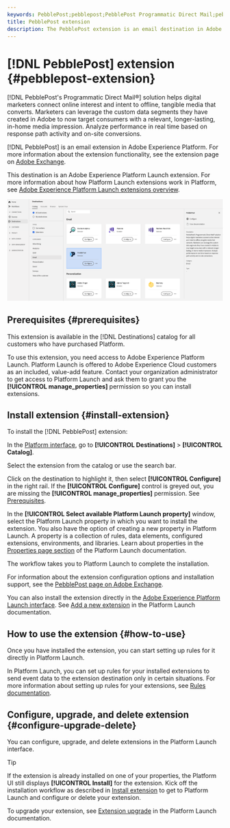 ```yaml
---
keywords: PebblePost;pebblepost;PebblePost Programmatic Direct Mail;pebblepost programmatic direct mail
title: PebblePost extension
description: The PebblePost extension is an email destination in Adobe Experience Platform. For more information about the extension functionality, see the extension page on Adobe Exchange.
---
```


# [!DNL PebblePost] extension {#pebblepost-extension}

[!DNL PebblePost's Programmatic Direct Mail®] solution helps digital marketers connect online interest and intent to offline, tangible media that converts. Marketers can leverage the custom data segments they have created in Adobe to now target consumers with a relevant, longer-lasting, in-home media impression. Analyze performance in real time based on response path activity and on-site conversions.

[!DNL PebblePost] is an email extension in Adobe Experience Platform. For more information about the extension functionality, see the extension page on [Adobe Exchange](https://exchange.adobe.com/experiencecloud.details.100315.programmatic-direct-mail.html).

This destination is an Adobe Experience Platform Launch extension. For more information about how Platform Launch extensions work in Platform, see [Adobe Experience Platform Launch extensions overview](../launch-extensions/overview.md).

![PebblePost Extension](../../assets/catalog/email/pebblepost/catalog.png)

## Prerequisites {#prerequisites}

This extension is available in the [!DNL Destinations] catalog for all customers who have purchased Platform.

To use this extension, you need access to Adobe Experience Platform Launch. Platform Launch is offered to Adobe Experience Cloud customers as an included, value-add feature. Contact your organization administrator to get access to Platform Launch and ask them to grant you the **[!UICONTROL manage_properties]** permission so you can install extensions.

## Install extension {#install-extension}

To install the [!DNL PebblePost] extension:

In the [Platform interface](http://platform.adobe.com/), go to **[!UICONTROL Destinations]** > **[!UICONTROL Catalog]**.

Select the extension from the catalog or use the search bar.

Click on the destination to highlight it, then select **[!UICONTROL Configure]** in the right rail. If the **[!UICONTROL Configure]** control is greyed out, you are missing the **[!UICONTROL manage_properties]** permission. See [Prerequisites](#prerequisites).

In the **[!UICONTROL Select available Platform Launch property]** window, select the Platform Launch property in which you want to install the extension. You also have the option of creating a new property in Platform Launch. A property is a collection of rules, data elements, configured extensions, environments, and libraries. Learn about properties in the [Properties page section](https://experienceleague.adobe.com/docs/launch/using/reference/admin/companies-and-properties.html#properties-page) of the Platform Launch documentation.

The workflow takes you to Platform Launch to complete the installation. 

For information about the extension configuration options and installation support, see the [PebblePost page on Adobe Exchange](https://exchange.adobe.com/experiencecloud.details.100315.programmatic-direct-mail.html).

You can also install the extension directly in the [Adobe Experience Platform Launch interface](https://launch.adobe.com/). See [Add a new extension](https://experienceleague.adobe.com/docs/launch/using/reference/manage-resources/extensions/overview.html?lang=en#add-a-new-extension) in the Platform Launch documentation.

## How to use the extension {#how-to-use}

Once you have installed the extension, you can start setting up rules for it directly in Platform Launch.

In Platform Launch, you can set up rules for your installed extensions to send event data to the extension destination only in certain situations. For more information about setting up rules for your extensions, see [Rules documentation](https://experienceleague.adobe.com/docs/launch/using/reference/manage-resources/rules.html).

## Configure, upgrade, and delete extension {#configure-upgrade-delete}

You can configure, upgrade, and delete extensions in the Platform Launch interface.

>[!TIP]
>
>If the extension is already installed on one of your properties, the Platform UI still displays **[!UICONTROL Install]** for the extension. Kick off the installation workflow as described in [Install extension](#install-extension) to get to Platform Launch and configure or delete your extension.

To upgrade your extension, see [Extension upgrade](https://experienceleague.adobe.com/docs/launch/using/reference/manage-resources/extensions/extension-upgrade.html) in the Platform Launch documentation.